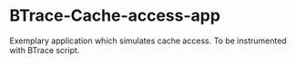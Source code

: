 BTrace-Cache-access-app
=======================

Exemplary application which simulates cache access. To be instrumented with BTrace script.